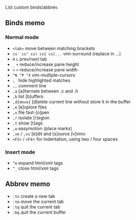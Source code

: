 List custom binds/abbrev.

## Binds memo

### Normal mode

- `<tab>` move between matching brackets
- `cs' cs" cs( cs{ cs[...` vim-surround (replace in ...)
- `H` `L` prev/next tab
- `_` `+` reduce/increase pane height
- `<` `>` reduce/increase pane width
- `^N ^P ^X` vim-multiple-cursors
- `, ` hide highlighted matches
- `,,` comment line
- `,a` [a]lternate between .c and .h
- `,b` list [b]uffers
- `,d{move}` [d]elete current line without store it in the buffer
- `,e` [e]xplore files
- `,o` file fast-[o]pen
- `,r` isolate [r]egion
- `,t` show [t]ags
- `,w` easymotion (place marks)
- `,ve` / `,vs` [e]dit and [s]ource [v]imrc
- `<F2>` / `<F4`> for indentation, using two / four spaces

### Insert mode
- `^e` expand html/xml tags
- `^_` close html/xml tags

## Abbrev memo

- `:tn` create a new tab
- `:tm` move the current tab
- `:tq` quit the current tab
- `:bq` quit the current buffer
